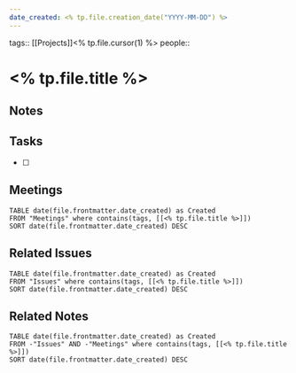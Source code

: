 ```yaml
---
date_created: <% tp.file.creation_date("YYYY-MM-DD") %>
---
```

tags:: [[Projects]]<% tp.file.cursor(1) %>
people:: 

# <% tp.file.title %>

## Notes



## Tasks
- [ ] 

## Meetings
```dataview
TABLE date(file.frontmatter.date_created) as Created
FROM "Meetings" where contains(tags, [[<% tp.file.title %>]])
SORT date(file.frontmatter.date_created) DESC
```

## Related Issues
```dataview
TABLE date(file.frontmatter.date_created) as Created
FROM "Issues" where contains(tags, [[<% tp.file.title %>]])
SORT date(file.frontmatter.date_created) DESC
```

## Related Notes
```dataview
TABLE date(file.frontmatter.date_created) as Created
FROM -"Issues" AND -"Meetings" where contains(tags, [[<% tp.file.title %>]])
SORT date(file.frontmatter.date_created) DESC
```